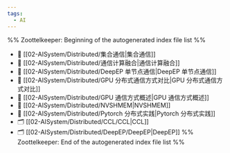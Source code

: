 ```yaml
---
tags:
  - AI
---
```

%% Zoottelkeeper: Beginning of the autogenerated index file list  %%
- 📄 [[02-AISystem/Distributed/集合通信|集合通信]]
- 📄 [[02-AISystem/Distributed/通信计算融合|通信计算融合]]
- 📄 [[02-AISystem/Distributed/DeepEP 单节点通信|DeepEP 单节点通信]]
- 📄 [[02-AISystem/Distributed/GPU 分布式通信方式对比|GPU 分布式通信方式对比]]
- 📄 [[02-AISystem/Distributed/GPU 通信方式概述|GPU 通信方式概述]]
- 📄 [[02-AISystem/Distributed/NVSHMEM|NVSHMEM]]
- 📄 [[02-AISystem/Distributed/Pytorch 分布式实践|Pytorch 分布式实践]]
- 🗂️ [[02-AISystem/Distributed/CCL/CCL|CCL]]
- 🗂️ [[02-AISystem/Distributed/DeepEP/DeepEP|DeepEP]]
%% Zoottelkeeper: End of the autogenerated index file list  %%
